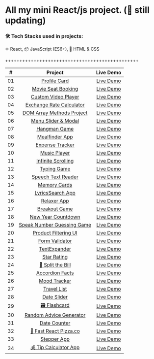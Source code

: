 # All my mini React/js project. (🚀 still updating)

### 🛠 Tech Stacks used in projects:

⚛️ React, 📦 JavaScript (ES6+), 🎨 HTML & CSS

+++++++++++++++++++++++++++++++++++++++++++++++

|  #  |                                                   Project                                                   |                               Live Demo                               |
| :-: | :---------------------------------------------------------------------------------------------------------: | :-------------------------------------------------------------------: |
| 01  |              [Profile Card](https://github.com/naLeilan/miniAssignments/tree/main/ProfileCard)              |    [Live Demo](https://leilanSchmitz.com/projects/Portfoliocard/)     |
| 02  |       [Movie Seat Booking](https://github.com/naLeilan/miniAssignments/tree/main/movie-seat-booking)        |  [Live Demo](https://leilanSchmitz.com/projects/movie-seat-booking/)  |
| 03  |      [Custom Video Player](https://github.com/naLeilan/miniAssignments/tree/main/custom-video-player)       | [Live Demo](https://leilanSchmitz.com/projects/custom-video-player/)  |
| 04  |       [Exchange Rate Calculator](https://github.com/naLeilan/miniAssignments/tree/main/exchange-rate)       |    [Live Demo](https://leilanSchmitz.com/projects/exchange-rate/)     |
| 05  |    [DOM Array Methods Project](https://github.com/naLeilan/miniAssignments/tree/main/dom-array-methods)     |  [Live Demo](https://leilanSchmitz.com/projects/dom-array-methods/)   |
| 06  |       [Menu Slider & Modal](https://github.com/naLeilan/miniAssignments/tree/main/modal-menu-slider)        |  [Live Demo](https://leilanSchmitz.com/projects/modal-menu-slider/)   |
| 07  |                [Hangman Game](https://github.com/naLeilan/miniAssignments/tree/main/hangman)                |       [Live Demo](https://leilanSchmitz.com/projects/hangman/)        |
| 08  |             [Mealfinder App](https://github.com/naLeilan/miniAssignments/tree/main/meal-finder)             |     [Live Demo](https://leilanSchmitz.com/projects/meal-finder/)      |
| 09  |          [Expense Tracker](https://github.com/naLeilan/miniAssignments/tree/main/expense-tracker)           |   [Live Demo](https://leilanSchmitz.com/projects/expense-tracker/)    |
| 10  |             [Music Player](https://github.com/naLeilan/miniAssignments/tree/main/music-player)              |     [Live Demo](https://leilanSchmitz.com/projects/music-player/)     |
| 11  |      [Infinite Scrolling](https://github.com/naLeilan/miniAssignments/tree/main/infinite_scroll_blog)       | [Live Demo](https://leilanSchmitz.com/projects/infinite_scroll_blog/) |
| 12  |              [Typing Game](https://github.com/naLeilan/miniAssignments/tree/main/typing-game)               |     [Live Demo](https://leilanSchmitz.com/projects/typing-game/)      |
| 13  |       [Speech Text Reader](https://github.com/naLeilan/miniAssignments/tree/main/speech-text-reader)        |  [Live Demo](https://leilanSchmitz.com/projects/speech-text-reader/)  |
| 14  |             [Memory Cards](https://github.com/naLeilan/miniAssignments/tree/main/memory-cards)              |     [Live Demo](https://leilanSchmitz.com/projects/memory-cards/)     |
| 15  |           [LyricsSearch App](https://github.com/naLeilan/miniAssignments/tree/main/lyrics-search)           |    [Live Demo](https://leilanSchmitz.com/projects/lyrics-search/)     |
| 16  |              [Relaxer App](https://github.com/naLeilan/miniAssignments/tree/main/relaxer-app)               |     [Live Demo](https://leilanSchmitz.com/projects//relaxer-app/)     |
| 17  |            [Breakout Game](https://github.com/naLeilan/miniAssignments/tree/main/breakout-game)             |    [Live Demo](https://leilanSchmitz.com/projects/breakout-game/)     |
| 18  |       [New Year Countdown](https://github.com/naLeilan/miniAssignments/tree/main/new-year-countdown)        |  [Live Demo](https://leilanSchmitz.com/projects/new-year-countdown/)  |
| 19  |   [Speak Number Guessing Game](https://github.com/naLeilan/miniAssignments/tree/main/speak-number-guess)    |  [Live Demo](https://leilanSchmitz.com/projects/speak-number-guess/)  |
| 20  |       [Product Filtering UI](https://github.com/naLeilan/miniAssignments/tree/main/product-filtering)       |  [Live Demo](https://leilanSchmitz.com/projects/product-filtering/)   |
| 21  |            [Form Validator](https://github.com/naLeilan/miniAssignments/tree/main/formValidator)            |    [Live Demo](https://leilanSchmitz.com/projects/formValidator/)     |
| 22  |             [TextExpander](https://github.com/naLeilan/miniAssignments/tree/main/TextExpander)              |     [Live Demo](https://leilanSchmitz.com/projects/TextExpander/)     |
| 23  |              [Star Rating](https://github.com/naLeilan/miniAssignments/tree/main/StarsRating)               |      [Live Demo](https://leilanSchmitz.com/projects/StarRating/)      |
| 24  | [💸 Split the Bill](https://github.com/LinSchmitz/miniAssignments/tree/main/split-The-Billssplit-The-Bills) |        [Live Demo](https://mini-assignments-3zjv.vercel.app/)         |
| 25  |           [Accordion Facts](https://github.com/naLeilan/miniAssignments/tree/main/accordionList)            |    [Live Demo](https://leilanSchmitz.com/projects/accordionList/)     |
| 26  |              [Mood Tracker](https://github.com/naLeilan/miniAssignments/tree/main/moodTracker)              |     [Live Demo](https://leilanSchmitz.com/projects/MoodTracker/)      |
| 27  |               [Travel List](https://github.com/naLeilan/miniAssignments/tree/main/travelList)               |      [Live Demo](https://leilanSchmitz.com/projects/travelList/)      |
| 28  |               [Date Slider](https://github.com/naLeilan/miniAssignments/tree/main/dateSlider)               |      [Live Demo](https://leilanSchmitz.com/projects/dateSlider/)      |
| 29  |               [🗃️ Flashcard](https://github.com/naLeilan/miniAssignments/tree/main/flashcard)               |        [Live Demo](https://mini-assignments-3fj8.vercel.app/)         |
| 30  |         [Random Advice Generator](https://github.com/naLeilan/miniAssignments/tree/main/getAdvice)          |      [Live Demo](https://leilanSchmitz.com/projects/getAdvice/)       |
| 31  |              [Date Counter](https://github.com/naLeilan/miniAssignments/tree/main/dateCounter)              |     [Live Demo](https://leilanSchmitz.com/projects/dateCounter/)      |
| 32  |         [🍕 Fast React Pizza.co](https://github.com/naLeilan/miniAssignments/tree/main/pizza-menu)          |        [Live Demo](https://mini-assignments-ywrt.vercel.app/)         |
| 33  |                 [Stepper App](https://github.com/naLeilan/miniAssignments/tree/main/Steps)                  |        [Live Demo](https://leilanSchmitz.com/projects/Steps/)         |
| 34  |          [💰 Tip Calculator App](https://github.com/naLeilan/miniAssignments/tree/main/splitBill)           |      [Live Demo](https://leilanSchmitz.com/projects/splitbill/)       |
